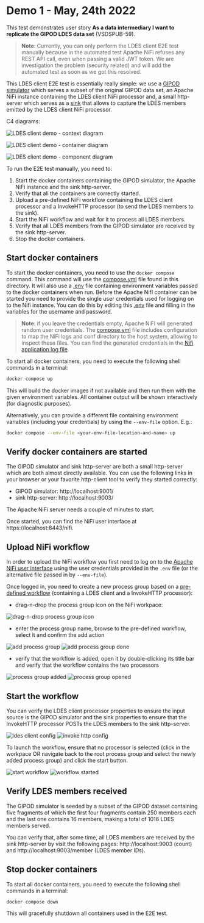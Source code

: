 # Demo 1 - May, 24th 2022

This test demonstrates user story **As a data intermediary I want to replicate the GIPOD LDES data set** (VSDSPUB-59).

> **Note**: Currently, you can only perform the LDES client E2E test manually because in the automated test Apache NiFi refuses any REST API call, even when passing a valid JWT token. We are investigation the problem (security related) and will add the automated test as soon as we got this resolved.

This LDES client E2E test is essentially really simple: we use a [GIPOD simulator](../../ldes-server-simulator/README.md) which serves a subset of the original GIPOD data set, an Apache NiFi instance containing the LDES client NiFi processor and, a small http-server which serves as a [sink](../../ldes-client-sink/README.md) that allows to capture the LDES members emitted by the LDES client NiFi processor.

C4 diagrams:

![LDES client demo - context diagram](https://www.plantuml.com/plantuml/png/XLBBJiCm4BpdAvQSWaIR2oTEIBGgI4L4f9mhrzaqA_o8x4q3Vu-Tjb73GzpirSpipDZtdeNZJYj8rujb2L8H6eOAjOKPI6iOFyALnDu9dIPNPAJgAeI6kVLtUUv4FzyJDzsky-W6lE6vj3flbJ1HUEQvKhJB7svdHHozFQzpBJoZ2wFjmt73l0t8965YXV2_aIGfq7bhCiOeT0FfPZYarqbIVeQJpexycsciHL0Bc2Dak_pWp9Fkb60RDLPFnSi2naaQHYNfzkoeTcAleqe8Ua07cL1XfH5C1uJQEZZo1-m9qZSacy6y8EE1hGNTXKabM5n_DsBUpsurwbt81t4MNQo9Oo-FcqrnLXPIOijazZ1XrCvgu6RIOIpb5TLsFNPo6TeXEy83UX2c2Z6KihsV1lRHmx0yqyYDhM2rt4JxKVNrGdL8q7Q-GJ-nzODVl9IZm69yn4jR1yB-LEWF6xyGXysX5we_JwnOSIYBmM6hI0h6wa_--5Uamm0Scd2TWTwwzphqSIQMiSfxD5Nuh5y0 "LDES client demo - context diagram")

![LDES client demo - container diagram](https://www.plantuml.com/plantuml/png/ZLDDZvim4BtxLqmv4Ia9bvxsjEqcsbPATz6IgiV8CKEmrX_87aAZgl-zDWK4kvVbPCRpthnv3-uzSKUjLf0STli2X99e24hK5ZOWh24k3Jee9RyuhXFsIHgXsXAX9chyNPOvtcqlakhst7fq4H48jiBgh57SHEgDfrB9S_RmUPF7qiyVXqnpJ-X2wVGmpjWsePSnagGGFYA6iHoTjoObZ6HhI8xz8LanLjp2IP_slodrKhUAauqDZz_pvnrCbIIK2gcRSM3b-4N7aM6JQnYKSXNu32TvHQYiW__uldTewMefwb6R1x8MT1ig9IU-2aeMGiphUl1Pepu7yH1hKSL1Kbpxs_6OZynS26n8cWii49Mp6gXUM3JR-AjjJSdTBUsiUwsKxKw-lrWl0zu5JvFL7mRXcHAOC6-Qnt8K-gNX8Wn_afMChx-6gz61IUu0RPmLwBsDeVnbx0NLQJVbDK_cAh4Rx1rJy750T2HWby2PJk6G4m8t9RZMBAH6QF4EEwGG79RLRPWOmmgs4pXib1I1i7mp-p3pPYxR8Jc9L_IzWiggqE6N7zEq1gGQgRObFEwFgu7tPS7RAsjQNwDVXFwE8NykUWfsZwOClyq_ "LDES client demo - container diagram")

![LDES client demo - component diagram](https://www.plantuml.com/plantuml/png/ZLHDSzf03BtxLwXS2ZCaN7hgAGqaQLhQC86ScSKMU2VxuUvgxMOw-U_L6jkn0vqf5tjalQUd9uahJy9Hq0f6oyND6b8bqH1ag2rSG6frOKqTaEBWX1ub7wH9LSWGSgB2VvxDdAWk3vBoi0iUNMeDSVub8sU54YPINtZAbDpDvfykLZ7qz6Cvqy8JEWvjvssDou9pauGaAOJ_4PCaAtJUcZ5X99l2Q5E_Z2P9idxXDxsz-KrZBtLGWcnCkBjVFIoWYumuj9QwQ0lkdJZeM84xAT71M2ZcCu9aYR2t3exuEhT9gNAPvX3R5j9u86j11uvaWiI4bGo4cETfuxD6lMFn46DHnL9IRFlhPhDgcKMQOa7I7620s3khWVA1HRsEhsqmcN0luygwvxsorTRN7wR30I_Oqz7aJmBycn_5epi5lqEruHPvH3TZ6H-JjeMpANfV-zq7T_7OxpTHYlXCWoVkvqiXKcxffxoLRtbGEL4Kx4Hqli-qNdpdZay5_0eOa4dhPsJlqzwoxbkfy2moBlD0-BqfxJFMupYhcyycEfNzGtbKN8DvQNKmCkKLigOf_Pgy9id7HrJRHRUwFSDJXu8Gc1zSC6-UywT8kMQMY7qwutT_rHsIarYYhvdsLZ677wwvRpbXh95ocy7TpMRIy3-UuMyDBeBFcLYQJ9Oo2q8DLhGZQD9Fp6LtAlREdqCzdSoYEPkcvW3oNlxgOTtfNtRUzbqf9LRD5P-uqEb-0zQL-HZb_gL1nRlc2oLmMAWuLynw-EGAJSP_Oty1 "LDES client demo - component diagram")

To run the E2E test manually, you need to:
1. Start the docker containers containing the GIPOD simulator, the Apache NiFi instance and the sink http-server.
2. Verify that all the containers are correctly started.
3. Upload a pre-defined NiFi workflow containing the LDES client processor and a InvokeHTTP processor (to send the LDES members to the sink).
4. Start the NiFi workflow and wait for it to process all LDES members.
5. Verify that all LDES members from the GIPOD simulator are received by the sink http-server.
6. Stop the docker containers.

## Start docker containers

To start the docker containers, you need to use the `docker compose` command. This command will use the [compose.yml](./compose.yml) file found in this directory. It will also use a [.env](./.env) file containing environment variables passed to the docker containers when run. Before the Apache NifI container can be started you need to provide the single user credentials used for logging on to the Nifi instance. You can do this by editing this [.env](./.env) file and filling in the variables for the username and password. 

> **Note**: if you leave the credentials empty, Apache NiFI will generated random user credentials. The [compose.yml](./compose.yml) file includes configuration to map the NiFi logs and conf directory to the host system, allowing to inspect these files. You can find the generated credentials in the [Nifi application log file](./nifi/logs/nifi-app.log).

To start all docker containers, you need to execute the following shell commands in a terminal:
```bash
docker compose up
```

This will build the docker images if not available and then run them with the given environment variables. All container output will be shown interactively (for diagnostic purposes).

Alternatively, you can provide a different file containing environment variables (including your credentials) by using the `--env-file` option. E.g.:
```bash
docker compose --env-file <your-env-file-location-and-name> up
```

## Verify docker containers are started

The GIPOD simulator and sink http-server are both a small http-server which are both almost directly available. You can use the following links in your browser or your favorite http-client tool to verify they started correctly:
* GIPOD simulator: http://localhost:9001/
* sink http-server: http://localhost:9003/

The Apache NiFi server needs a couple of minutes to start.

Once started, you can find the NiFi user interface at https://localhost:8443/nifi.

## Upload NiFi workflow

In order to upload the NiFi workflow you first need to log on to the [Apache NiFi user interface](https://localhost:8443/nifi) using the user credentials provided in the `.env` file (or the alternative file passed in by `--env-file`).

Once logged in, you need to create a new process group based on a [pre-defined workflow](./data/replicate.nifi-workflow.json) (containing a LDES client and a InvokeHTTP processor):
* drag-n-drop the process group icon on the NiFi workpace:

![drag-n-drop process group icon](./.artwork/drag-process-group-icon.png)

* enter the process group name, browse to the pre-defined workflow, select it and confirm the add action

![add process group](./.artwork/add-process-group.png) ![add process group done](./.artwork/add-process-group-done.png)

* verify that the workflow is added, open it by double-clicking its title bar and verify that the workflow contains the two processors

![process group added](./.artwork/process-group-added.png) ![process group opened](./.artwork/process-group-opened.png) 

## Start the workflow

You can verify the LDES client processor properties to ensure the input source is the GIPOD simulator and the sink properties to ensure that the InvokeHTTP processor POSTs the LDES members to the sink http-server.

![ldes client config](./.artwork/ldes-client-config.png) ![invoke http config](./.artwork/invoke-http-config.png)

To launch the workflow, ensure that no processor is selected (click in the workpace OR navigate back to the root process group and select the newly added process group) and click the start button.

![start workflow](./.artwork/start-workflow.png) ![workflow started](./.artwork/workflow-started.png)

## Verify LDES members received

The GIPOD simulator is seeded by a subset of the GIPOD dataset containing five fragments of which the first four fragments contain 250 members each and the last one contains 16 members, making a total of 1016 LDES members served.

You can verify that, after some time, all LDES members are received by the sink http-server by visit the following pages: http://localhost:9003 (count) and http://localhost:9003/member (LDES member IDs).

## Stop docker containers

To start all docker containers, you need to execute the following shell commands in a terminal:
```bash
docker compose down
```

This will gracefully shutdown all containers used in the E2E test.
